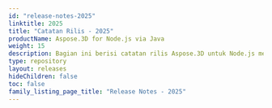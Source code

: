 ```yaml
---
id: "release-notes-2025"
linktitle: 2025
title: "Catatan Rilis - 2025"
productName: Aspose.3D for Node.js via Java
weight: 15
description: Bagian ini berisi catatan rilis Aspose.3D untuk Node.js melalui Java untuk tahun 2025. Dalam catatan rilis ini, kami menerbitkan daftar masalah yang telah diperbaiki dalam versi saat ini, serta setiap perubahan API publik dan perilaku.
type: repository
layout: releases
hideChildren: false
toc: false
family_listing_page_title: "Release Notes - 2025"
---
```


